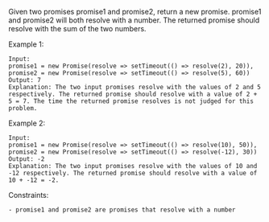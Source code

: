 Given two promises promise1 and promise2, return a new promise. promise1 and promise2 will both resolve with a number. The returned promise should resolve with the sum of the two numbers.

Example 1:

    Input: 
    promise1 = new Promise(resolve => setTimeout(() => resolve(2), 20)), 
    promise2 = new Promise(resolve => setTimeout(() => resolve(5), 60))
    Output: 7
    Explanation: The two input promises resolve with the values of 2 and 5 respectively. The returned promise should resolve with a value of 2 + 5 = 7. The time the returned promise resolves is not judged for this problem.

Example 2:

    Input: 
    promise1 = new Promise(resolve => setTimeout(() => resolve(10), 50)), 
    promise2 = new Promise(resolve => setTimeout(() => resolve(-12), 30))
    Output: -2
    Explanation: The two input promises resolve with the values of 10 and -12 respectively. The returned promise should resolve with a value of 10 + -12 = -2.

 

Constraints:

    - promise1 and promise2 are promises that resolve with a number
